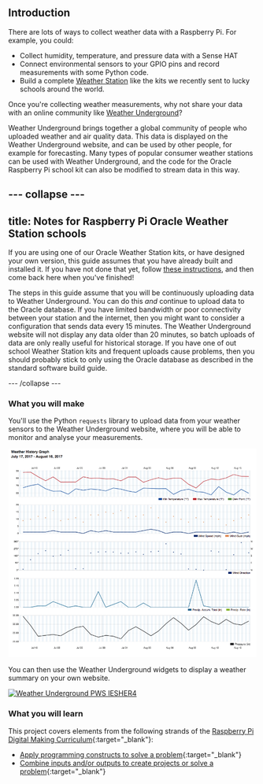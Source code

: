 ## Introduction

There are lots of ways to collect weather data with a Raspberry Pi. For example, you could:

- Collect humidity, temperature, and pressure data with a Sense HAT
- Connect environmental sensors to your GPIO pins and record measurements with some Python code.
- Build a complete [Weather Station](https://www.raspberrypi.org/education/weather-station/) like the kits we recently sent to lucky schools around the world.

Once you're collecting weather measurements, why not share your data with an online community like [Weather Underground](https://www.wunderground.com/)?

Weather Underground brings together a global community of people who uploaded weather and air quality data. This data is displayed on the Weather Underground website, and can be used by other people, for example for forecasting. Many types of popular consumer weather stations can be used with Weather Underground, and the code for the Oracle Raspberry Pi school kit can also be modified to stream data in this way.

--- collapse ---
---
title: Notes for Raspberry Pi Oracle Weather Station schools
---

If you are using one of our Oracle Weather Station kits, or have designed your own version, this guide assumes that you have already built and installed it. If you have not done that yet, follow [these instructions](https://www.raspberrypi.org/learning/weather-station-guide/), and then come back here when you've finished!

The steps in this guide assume that you will be continuously uploading data to Weather Underground. You can do this *and* continue to upload data to the Oracle database. If you have limited bandwidth or poor connectivity between your station and the internet, then you might want to consider a configuration that sends data every 15 minutes. The Weather Underground website will not display any data older than 20 minutes, so batch uploads of data are only really useful for historical storage. If you have one of out school Weather Station kits and frequent uploads cause problems, then you should probably stick to only using the Oracle database as described in the standard software build guide.

--- /collapse ---

### What you will make

You'll use the Python `requests` library to upload data from your weather sensors to the Weather Underground website, where you will be able to monitor and analyse your measurements.

![](images/image4.png)

You can then use the Weather Underground widgets to display a weather summary on your own website.

<a href="http://www.wunderground.com/weatherstation/WXDailyHistory.asp?ID=IESHER4"><img src="http://banners.wunderground.com/cgi-bin/banner/ban/wxBanner?bannertype=pws250_both&weatherstationcount=IESHER4" width="250" height="150" border="0" alt="Weather Underground PWS IESHER4" /></a>

### What you will learn

This project covers elements from the following strands of the [Raspberry Pi Digital Making Curriculum](http://rpf.io/curriculum){:target="_blank"}:

+ [Apply programming constructs to solve a problem](https://curriculum.raspberrypi.org/programming/builder/){:target="_blank"}
+ [Combine inputs and/or outputs to create projects or solve a problem](https://www.raspberrypi.org/curriculum/physical-computing/builder){:target="_blank"}
